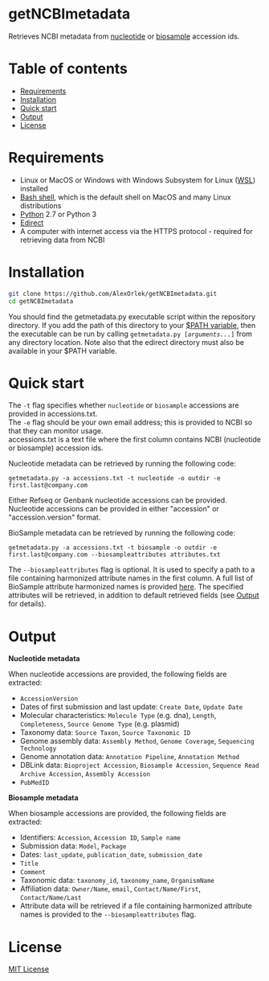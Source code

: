 # getNCBImetadata
Retrieves NCBI metadata from [nucleotide](https://www.ncbi.nlm.nih.gov/nucleotide/) or [biosample](https://www.ncbi.nlm.nih.gov/biosample/) accession ids.

# Table of contents

* [Requirements](#Requirements)
* [Installation](#Installation)
* [Quick start](#Quick-start)
* [Output](#Output)
* [License](#License)


# Requirements

* Linux or MacOS or Windows with Windows Subsystem for Linux ([WSL](https://docs.microsoft.com/en-us/windows/wsl/install-win10)) installed
* [Bash shell](https://en.wikibooks.org/wiki/Bash_Shell_Scripting#What_is_Bash?), which is the default shell on MacOS and many Linux distributions
* [Python](https://www.python.org/) 2.7 or Python 3
* [Edirect](https://www.ncbi.nlm.nih.gov/books/NBK179288/)
* A computer with internet access via the HTTPS protocol - required for retrieving data from NCBI<br>


# Installation

```bash
git clone https://github.com/AlexOrlek/getNCBImetadata.git
cd getNCBImetadata
```
You should find the getmetadata.py executable script within the repository directory. If you add the path of this directory to your [$PATH variable](https://www.computerhope.com/issues/ch001647.htm), then the executable can be run by calling `getmetadata.py [`*`arguments...`*`]` from any directory location. Note also that the edirect directory must also be available in your $PATH variable.


# Quick start

The `-t` flag specifies whether `nucleotide` or	`biosample` accessions are provided in accessions.txt.<br>
The `-e` flag should be your own email address; this is provided to NCBI so that they can monitor usage.<br>
accessions.txt is a text file where the first column contains NCBI (nucleotide or biosample) accession ids.<br>


Nucleotide metadata can be retrieved by running the following code:

`getmetadata.py -a accessions.txt -t nucleotide -o outdir -e first.last@company.com`

Either Refseq or Genbank nucleotide accessions can be provided. Nucleotide accessions can be provided in either "accession" or "accession.version" format.<br>


BioSample metadata can be retrieved by running the following code:

`getmetadata.py -a accessions.txt -t biosample -o outdir -e first.last@company.com --biosampleattributes attributes.txt`

The `--biosampleattributes` flag is optional. It is used to specify a path to a file containing harmonized attribute names in the first column. A full list of BioSample attribute harmonized names is provided [here](https://www.ncbi.nlm.nih.gov/biosample/docs/attributes/). The specified attributes will be retrieved, in addition to default retrieved fields (see [Output](#Output) for details).<br>


# Output

__Nucleotide metadata__

When nucleotide accessions are provided, the following fields are extracted:
* `AccessionVersion`
* Dates of first submission and last update: `Create Date`, `Update Date`
* Molecular characteristics: `Molecule Type` (e.g. dna), `Length`, `Completeness`, `Source Genome Type` (e.g. plasmid)
* Taxonomy data: `Source Taxon`, `Source Taxonomic ID`
* Genome assembly data: `Assembly Method`, `Genome Coverage`, `Sequencing Technology`
* Genome annotation data: `Annotation Pipeline`, `Annotation Method`
* DBLink data: `Bioproject Accession`, `Biosample Accession`, `Sequence Read Archive Accession`, `Assembly Accession`
* `PubMedID`<br>


__Biosample metadata__

When biosample accessions are provided, the following fields are extracted:
* Identifiers: `Accession`, `Accession ID`, `Sample name`
* Submission data: `Model`, `Package`
* Dates: `last_update`, `publication_date`, `submission_date` 
* `Title`
* `Comment`
* Taxonomic data: `taxonomy_id`, `taxonomy_name`, `OrganismName`
* Affiliation data: `Owner/Name`, `email`, `Contact/Name/First`, `Contact/Name/Last`
* Attribute data will be retrieved if a file containing harmonized attribute names is provided to the `--biosampleattributes` flag.


# License

[MIT License](https://en.wikipedia.org/wiki/MIT_License)

